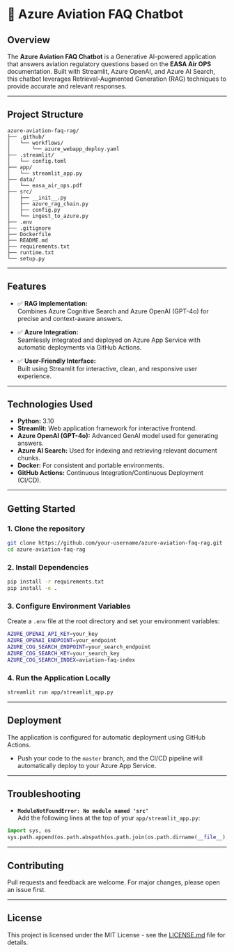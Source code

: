 
# 🛫 Azure Aviation FAQ Chatbot

## Overview

The **Azure Aviation FAQ Chatbot** is a Generative AI-powered application that answers aviation regulatory questions based on the **EASA Air OPS** documentation. Built with Streamlit, Azure OpenAI, and Azure AI Search, this chatbot leverages Retrieval-Augmented Generation (RAG) techniques to provide accurate and relevant responses.

---

## Project Structure

```
azure-aviation-faq-rag/
├── .github/
│   └── workflows/
│       └── azure_webapp_deploy.yaml
├── .streamlit/
│   └── config.toml
├── app/
│   └── streamlit_app.py
├── data/
│   └── easa_air_ops.pdf
├── src/
│   ├── __init__.py
│   ├── azure_rag_chain.py
│   ├── config.py
│   └── ingest_to_azure.py
├── .env
├── .gitignore
├── Dockerfile
├── README.md
├── requirements.txt
├── runtime.txt
└── setup.py
```

---

## Features

- ✅ **RAG Implementation:**  
  Combines Azure Cognitive Search and Azure OpenAI (GPT-4o) for precise and context-aware answers.
  
- ✅ **Azure Integration:**  
  Seamlessly integrated and deployed on Azure App Service with automatic deployments via GitHub Actions.

- ✅ **User-Friendly Interface:**  
  Built using Streamlit for interactive, clean, and responsive user experience.

---

## Technologies Used

- **Python:** 3.10
- **Streamlit:** Web application framework for interactive frontend.
- **Azure OpenAI (GPT-4o):** Advanced GenAI model used for generating answers.
- **Azure AI Search:** Used for indexing and retrieving relevant document chunks.
- **Docker:** For consistent and portable environments.
- **GitHub Actions:** Continuous Integration/Continuous Deployment (CI/CD).

---

## Getting Started

### 1. Clone the repository

```bash
git clone https://github.com/your-username/azure-aviation-faq-rag.git
cd azure-aviation-faq-rag
```

### 2. Install Dependencies

```bash
pip install -r requirements.txt
pip install -e .
```

### 3. Configure Environment Variables

Create a `.env` file at the root directory and set your environment variables:

```bash
AZURE_OPENAI_API_KEY=your_key
AZURE_OPENAI_ENDPOINT=your_endpoint
AZURE_COG_SEARCH_ENDPOINT=your_search_endpoint
AZURE_COG_SEARCH_KEY=your_search_key
AZURE_COG_SEARCH_INDEX=aviation-faq-index
```

### 4. Run the Application Locally

```bash
streamlit run app/streamlit_app.py
```

---

## Deployment

The application is configured for automatic deployment using GitHub Actions.

- Push your code to the `master` branch, and the CI/CD pipeline will automatically deploy to your Azure App Service.

---

## Troubleshooting

- **`ModuleNotFoundError: No module named 'src'`**  
  Add the following lines at the top of your `app/streamlit_app.py`:

```python
import sys, os
sys.path.append(os.path.abspath(os.path.join(os.path.dirname(__file__), '..')))
```

---

## Contributing

Pull requests and feedback are welcome. For major changes, please open an issue first.

---

## License

This project is licensed under the MIT License - see the [LICENSE.md](LICENSE.md) file for details.
